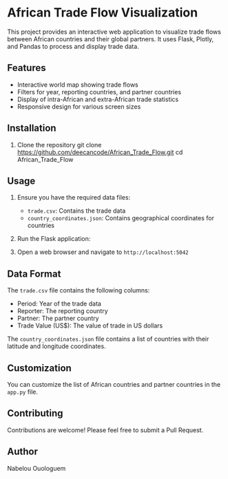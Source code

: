 # African Trade Flow Visualization

This project provides an interactive web application to visualize trade flows between African countries and their global partners. It uses Flask, Plotly, and Pandas to process and display trade data.

## Features

- Interactive world map showing trade flows
- Filters for year, reporting countries, and partner countries
- Display of intra-African and extra-African trade statistics
- Responsive design for various screen sizes

## Installation

1. Clone the repository
git clone https://github.com/deecancode/African_Trade_Flow.git
cd African_Trade_Flow

## Usage

1. Ensure you have the required data files:
   - `trade.csv`: Contains the trade data
   - `country_coordinates.json`: Contains geographical coordinates for countries

2. Run the Flask application:


3. Open a web browser and navigate to `http://localhost:5042`

## Data Format

The `trade.csv` file contains the following columns:
- Period: Year of the trade data
- Reporter: The reporting country
- Partner: The partner country
- Trade Value (US$): The value of trade in US dollars

The `country_coordinates.json` file contains a list of countries with their latitude and longitude coordinates.

## Customization

You can customize the list of African countries and partner countries in the `app.py` file.

## Contributing

Contributions are welcome! Please feel free to submit a Pull Request.

## Author

Nabelou Ouologuem
